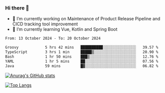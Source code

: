 ### Hi there 👋

- 🔭 I’m currently working on Maintenance of Product Release Pipeline and CICD tracking tool improvement
- 🌱 I’m currently learning Vue, Kotlin and Spring Boot

<!--START_SECTION:waka-->

```txt
From: 13 October 2024 - To: 20 October 2024

Groovy            5 hrs 42 mins   ██████████░░░░░░░░░░░░░░░   39.57 %
TypeScript        3 hrs 1 min     █████▒░░░░░░░░░░░░░░░░░░░   20.90 %
Bash              1 hr 50 mins    ███▒░░░░░░░░░░░░░░░░░░░░░   12.76 %
YAML              1 hr 5 mins     ██░░░░░░░░░░░░░░░░░░░░░░░   07.56 %
Java              59 mins         █▓░░░░░░░░░░░░░░░░░░░░░░░   06.82 %
```

<!--END_SECTION:waka-->

[![Anurag's GitHub stats](https://github-readme-stats.vercel.app/api?username=yunhao981&show_icons=true&theme=solarized-dark)](https://github.com/anuraghazra/github-readme-stats)

[![Top Langs](https://github-readme-stats.vercel.app/api/top-langs/?username=yunhao981&theme=solarized-dark&layout=compact)](https://github.com/anuraghazra/github-readme-stats)

<!--
**yunhao981/yunhao981** is a ✨ _special_ ✨ repository because its `README.md` (this file) appears on your GitHub profile.

Here are some ideas to get you started:

- 🔭 I’m currently working on Maintenance of Release Pipeline and CICD tracking tool improvement
- 🌱 I’m currently learning Vue, Kotlin and Spring Boot
- 👯 I’m looking to collaborate on ...
- 🤔 I’m looking for help with ...
- 💬 Ask me about ...
- 📫 How to reach me: ...
- 😄 Pronouns: ...
- ⚡ Fun fact: ...
-->


